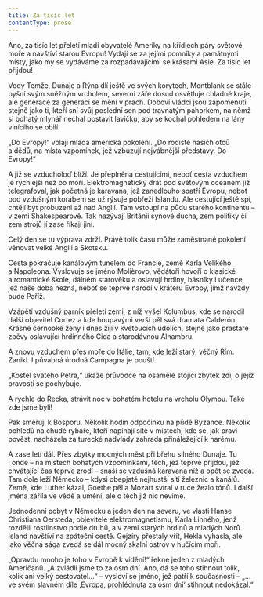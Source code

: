 ```yaml
---
title: Za tisíc let
contentType: prose
---
```


<section>

Ano, za tisíc let přeletí mladí obyvatelé Ameriky na křídlech páry světové moře a navštíví starou Evropu! Vydají se za jejími pomníky a památnými místy, jako my se vydáváme za rozpadávajícími se krásami Asie. Za tisíc let přijdou!

Vody Temže, Dunaje a Rýna dlí ještě ve svých korytech, Montblank se stále pyšní svým sněžným vrcholem, severní záře dosud osvětluje chladné kraje, ale generace za generací se mění v prach. Doboví vládci jsou zapomenuti stejně jako ti, kteří sní svůj poslední sen pod travnatým pahorkem, na němž si bohatý mlynář nechal postavit lavičku, aby se kochal pohledem na lány vlnícího se obilí.

„Do Evropy!“ volají mladá americká pokolení. „Do rodiště našich otců a dědů, na místa vzpomínek, jež vzbuzují nejvábnější představy. Do Evropy!“

A již se vzducholoď blíží. Je přeplněna cestujícími, neboť cesta vzduchem je rychlejší než po moři. Elektromagnetický drát pod světovým oceánem již telegrafoval, jak početná je karavana, jež zanedlouho spatří Evropu, neboť pod vzdušným korábem se už rýsuje pobřeží Islandu. Ale cestující ještě spí, chtějí být probuzeni až nad Anglií. Tam vstoupí na půdu starého kontinentu – v zemi Shakespearově. Tak nazývají Británii synové ducha, zem politiky či zem strojů jí zase říkají jiní.

Celý den se tu výprava zdrží. Právě tolik času může zaměstnané pokolení věnovat velké Anglii a Skotsku.

Cesta pokračuje kanálovým tunelem do Francie, země Karla Velikého a Napoleona. Vyslovuje se jméno Molièrovo, vědátoři hovoří o klasické a romantické škole, dálném starověku a oslavují hrdiny, básníky i učence, jež naše doba nezná, neboť se teprve narodí v kráteru Evropy, jímž navždy bude Paříž.

Vzápětí vzdušný parník přeletí zemi, z níž vyšel Kolumbus, kde se narodil další objevitel Cortez a kde houpavými verši pěl svá dramata Calderón. Krásné černooké ženy i dnes žijí v kvetoucích údolích, stejně jako prastaré zpěvy oslavující hrdinného Cida a starodávnou Alhambru.

A znovu vzduchem přes moře do Itálie, tam, kde leží starý, věčný Řím. Zanikl. I půvabná úrodná Campagna je pouští.

„Kostel svatého Petra,“ ukáže průvodce na osaměle stojící zbytek zdi, o jejíž pravosti se pochybuje.

A rychle do Řecka, strávit noc v bohatém hotelu na vrcholu Olympu. Také zde jsme byli!

Pak směřují k Bosporu. Několik hodin odpočinku na půdě Byzance. Několik pohledů na chudé rybáře, kteří napínají sítě v místech, kde se, jak praví pověst, nacházela za turecké nadvlády zahrada přináležející k harému.

A zase letí dál. Přes zbytky mocných měst při břehu silného Dunaje. Tu i onde – na místech bohatých vzpomínkami, těch, jež teprve přijdou, jež chvátající čas teprve zrodí – snáší se vzdušná karavana níž a opět se zvedá. Tam dole leží Německo – kdysi obepjaté nejhustší sítí železnic a kanálů. Země, kde Luther kázal, Goethe pěl a Mozart svíral v ruce žezlo tónů. I další jména zářila ve vědě a umění, ale o těch již nic nevíme.

Jednodenní pobyt v Německu a jeden den na severu, ve vlasti Hanse Christiana Oersteda, objevitele elektromagnetismu, Karla Linného, jenž rozdělil rostlinstvo podle druhů, a v zemi starých hrdinů a mladých Norů. Island navštíví na zpáteční cestě. Gejzíry přestaly vřít, Hekla vyhasla, ale jako věčná sága zvedá se dál mocný skalní ostrov v hučícím moři.

„Opravdu mnoho je toho v Evropě k vidění!“ řekne jeden z mladých Američanů. „A zvládli jsme to za osm dní. Ano, dá se toho stihnout tolik, kolik ani velký cestovatel…“ – vysloví se jméno, jež patří k současnosti – „… ve svém slavném díle ‚Evropa, prohlédnuta za osm dní‘ stihnout nedokázal.“

</section>
